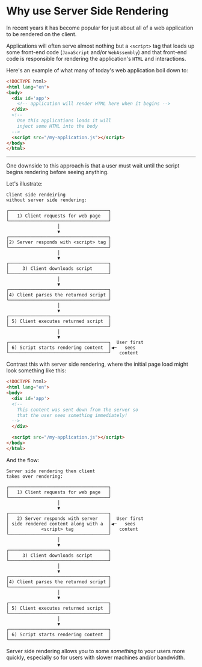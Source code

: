# Why use Server Side Rendering

In recent years it has become popular for just about all of a web application to be rendered on the client.

Applications will often serve almost nothing but a `<script>` tag that loads up some front-end code (`JavaScript` and/or `WebAssembly`)
and that front-end code is responsible for rendering the application's `HTML` and interactions.

Here's an example of what many of today's web application boil down to:

```html
<!DOCTYPE html>
<html lang="en">
<body>
  <div id='app'>
    <!-- application will render HTML here when it begins -->
  </div>
  <!--
    One this applications loads it will
    inject some HTML into the body
  -->
  <script src="/my-application.js"></script>
</body>
</html>

```

---

One downside to this approach is that a user must wait until the script begins rendering before seeing anything.

Let's illustrate:

```
Client side rendeiring
without server side rendering:

┌─────────────────────────────────────┐
│   1) Client requests for web page   │
└─────────────────────────────────────┘
                   │
                   ▼
┌─────────────────────────────────────┐
│2) Server responds with <script> tag │
└─────────────────────────────────────┘
                   │
                   ▼
┌─────────────────────────────────────┐
│     3) Client downloads script      │
└─────────────────────────────────────┘
                   │
                   ▼
┌─────────────────────────────────────┐
│4) Client parses the returned script │
└─────────────────────────────────────┘
                   │
                   ▼
┌─────────────────────────────────────┐
│ 5) Client executes returned script  │
└─────────────────────────────────────┘
                   │
                   ▼
┌─────────────────────────────────────┐  User first
│ 6) Script starts rendering content  │◀─   sees
└─────────────────────────────────────┘   content
```

Contrast this with server side rendering, where the initial page load might look something like this:

```html
<!DOCTYPE html>
<html lang="en">
<body>
  <div id='app'>
  <!--
    This content was sent down from the server so
    that the user sees something immediately!
  -->
  </div>

  <script src="/my-application.js"></script>
</body>
</html>

```

And the flow:

```
Server side rendering then client
takes over rendering:

┌─────────────────────────────────────┐
│   1) Client requests for web page   │
└─────────────────────────────────────┘
                   │
                   ▼
┌─────────────────────────────────────┐
│   2) Server responds with server    │  User first
│ side rendered content along with a  │◀─   sees
│            <script> tag             │   content
└─────────────────────────────────────┘
                   │
                   ▼
┌─────────────────────────────────────┐
│     3) Client downloads script      │
└─────────────────────────────────────┘
                   │
                   ▼
┌─────────────────────────────────────┐
│4) Client parses the returned script │
└─────────────────────────────────────┘
                   │
                   ▼
┌─────────────────────────────────────┐
│ 5) Client executes returned script  │
└─────────────────────────────────────┘
                   │
                   ▼
┌─────────────────────────────────────┐
│ 6) Script starts rendering content  │
└─────────────────────────────────────┘
```

Server side rendering allows you to some *something* to your users more quickly,
especially so for users with slower machines and/or bandwidth.
